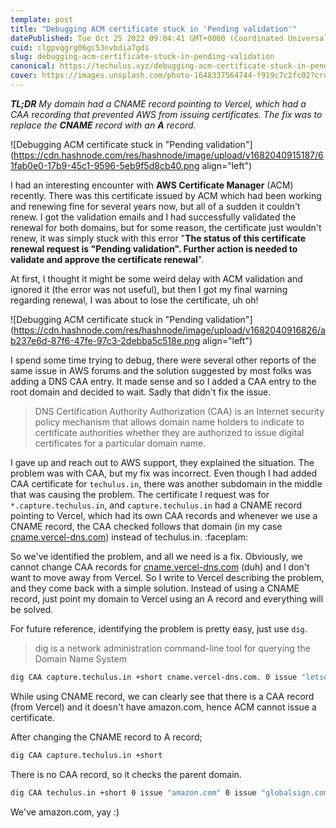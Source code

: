```yaml
---
template: post
title: "Debugging ACM certificate stuck in 'Pending validation'"
datePublished: Tue Oct 25 2022 09:04:41 GMT+0000 (Coordinated Universal Time)
cuid: clgpvqgrg06gc53nvbdia7gdi
slug: debugging-acm-certificate-stuck-in-pending-validation
canonical: https://techulus.xyz/debugging-acm-certificate-stuck-in-pending-validation/
cover: https://images.unsplash.com/photo-1648337564744-f919c7c2fc02?crop=entropy&cs=tinysrgb&fit=max&fm=jpg&ixid=MnwxMTc3M3wwfDF8c2VhcmNofDM4fHxjZXJ0aWZpY2F0ZXxlbnwwfHx8fDE2NjY2ODg2MDU&ixlib=rb-4.0.3&q=80&w=2000
---
```


***TL;DR*** *My domain had a CNAME record pointing to Vercel, which had a CAA recording that prevented AWS from issuing certificates. The fix was to replace the* ***CNAME*** *record with an* ***A*** *record.*

![Debugging ACM certificate stuck in "Pending validation"](https://cdn.hashnode.com/res/hashnode/image/upload/v1682040915187/61fab0e0-17b9-45c1-9596-5eb9f5d8cb40.png align="left")

I had an interesting encounter with **AWS Certificate Manager** (ACM) recently. There was this certificate issued by ACM which had been working and renewing fine for several years now, but all of a sudden it couldn't renew. I got the validation emails and I had successfully validated the renewal for both domains, but for some reason, the certificate just wouldn't renew, it was simply stuck with this error "**The status of this certificate renewal request is "Pending validation". Further action is needed to validate and approve the certificate renewal**".

At first, I thought it might be some weird delay with ACM validation and ignored it (the error was not useful), but then I got my final warning regarding renewal, I was about to lose the certificate, uh oh!

![Debugging ACM certificate stuck in "Pending validation"](https://cdn.hashnode.com/res/hashnode/image/upload/v1682040916826/ab237e6d-87f6-47fe-97c3-2debba5c518e.png align="left")

I spend some time trying to debug, there were several other reports of the same issue in AWS forums and the solution suggested by most folks was adding a DNS CAA entry. It made sense and so I added a CAA entry to the root domain and decided to wait. Sadly that didn't fix the issue.

> DNS Certification Authority Authorization (CAA) is an Internet security policy mechanism that allows domain name holders to indicate to certificate authorities whether they are authorized to issue digital certificates for a particular domain name.

I gave up and reach out to AWS support, they explained the situation. The problem was with CAA, but my fix was incorrect. Even though I had added CAA certificate for `techulus.in`, there was another subdomain in the middle that was causing the problem. The certificate I request was for `*.capture.techulus.in`, and `capture.techulus.in` had a CNAME record pointing to Vercel, which had its own CAA records and whenever we use a CNAME record, the CAA checked follows that domain (in my case [cname.vercel-dns.com](https://support.console.aws.amazon.com/support/cname.vercel-dns.com?ref=techulus.xyz)) instead of techulus.in. :faceplam:

So we've identified the problem, and all we need is a fix. Obviously, we cannot change CAA records for [cname.vercel-dns.com](https://support.console.aws.amazon.com/support/cname.vercel-dns.com?ref=techulus.xyz) (duh) and I don't want to move away from Vercel. So I write to Vercel describing the problem, and they come back with a simple solution. Instead of using a CNAME record, just point my domain to Vercel using an A record and everything will be solved.

For future reference, identifying the problem is pretty easy, just use `dig`.

> dig is a network administration command-line tool for querying the Domain Name System

```bash
dig CAA capture.techulus.in +short cname.vercel-dns.com. 0 issue "letsencrypt.org" 0 issue "globalsign.com"
```

While using CNAME record, we can clearly see that there is a CAA record (from Vercel) and it doesn't have amazon.com, hence ACM cannot issue a certificate.

After changing the CNAME record to A record;

```bash
dig CAA capture.techulus.in +short
```

There is no CAA record, so it checks the parent domain.

```bash
dig CAA techulus.in +short 0 issue "amazon.com" 0 issue "globalsign.com" 0 issue "letsencrypt.org"
```

We've amazon.com, yay :)
